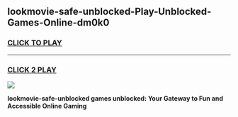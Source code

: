 
## lookmovie-safe-unblocked-Play-Unblocked-Games-Online-dm0k0
<h3>
<a href="https://premium76.site?title=lookmovie-safe-unblocked&ref=25A">CLICK TO PLAY</a></h3>
<hr>

<h3>
<a href="https://premium76.site?title=lookmovie-safe-unblocked&ref=25A">CLICK 2 PLAY</a>
  
</h3>

<a href="https://premium76.site?title=lookmovie-safe-unblocked&ref=25A"><img src="https://clearcache.store/games.png"></a>


**lookmovie-safe-unblocked games unblocked: Your Gateway to Fun and Accessible Online Gaming**
